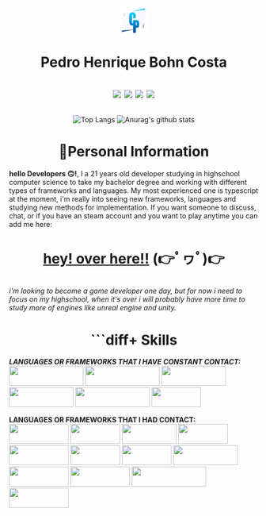 
<!DOCTYPE html>
<html>
  <!-- head scale -->
  <head>
    <meta charset='utf-8'>
    <meta http-equiv='X-UA-Compatible' content='IE=edge'>
    <meta name='viewport' content='width=device-width, initial-scale=1'>
  </head>

  <body>
  
  <div align="center" background-color="white">
  <img src="./public/cp_logo.png" height="50vh">
  <h1>
  Pedro Henrique Bohn Costa

  [<img src="https://img.icons8.com/material/24/ffffff/facebook--v1.png"/>](https://www.facebook.com/profile.php?id=100026288928919)
  [<img src="https://img.icons8.com/material/24/ffffff/linkedin--v3.png"/>](https://www.linkedin.com/in/pedro-costa-a5b0b1203/)
  [<img src="https://img.icons8.com/ios-filled/24/ffffff/whatsapp--v1.png"/>](https://api.whatsapp.com/send/?phone=5555984293654&text&app_absent=0)
  [<img src="https://img.icons8.com/glyph-neue/24/ffffff/gmail.png"/>](https://mail.google.com/mail/u/0/?fs=1&to=pedromenezescosta271@gmail.com&su=Digite%20seu%20subjetivo%20aqui&tf=cm)
  </h1>
  </div>

  </div>

 
  <div align="center" width="100vw">

  ![Top Langs](https://github-readme-stats.vercel.app/api/top-langs/?username=TheNewGuy100&layout=compact&card_width=445px)
  ![Anurag's github stats](https://github-readme-stats.vercel.app/api?username=TheNewGuy100&count_private=true&show_icons=true&line_height=20&card_width=250px)

  </div>


#
<h1 align="center"> 🧐Personal Information </h1>

  **hello Developers 🙃!**, I a 21 years old developer studying in highschool computer science to take my bachelor degree and working with different types of frameworks and languages. My most experienced one is typescript at the moment, i'm really into seeing new frameworks, languages and studying new methods for implementation. If you want someone to discuss, chat, or if you have an steam account and you want to play anytime you can add me here:
  
  <h1 align="center">

  [hey! over here!!](https://steamcommunity.com/id/QSSJohnCena) (👉ﾟヮﾟ)👉

  </h1>

  *i'm looking to become a game developer one day, but for now i need to focus on my highschool, when it's over i will probably have more time to study more of engines like unreal engine and unity.*


#
<h1 align="center"> ```diff+ Skills</h1>

  ***LANGUAGES OR FRAMEWORKS THAT I HAVE CONSTANT CONTACT:***
  <br>
    <img src="https://img.shields.io/badge/JavaScript-323330?style=for-the-badge&logo=javascript&logoColor=F7DF1E" width="150" height="40">
    <img src="https://img.shields.io/badge/TypeScript-007ACC?style=for-the-badge&logo=typescript&logoColor=white" width="150" height="40">
    <img src="https://img.shields.io/badge/Node.js-43853D?style=for-the-badge&logo=node.js&logoColor=white" width="130" height="40">
    <img src="https://img.shields.io/badge/Docker-2496ED?style=for-the-badge&logo=docker&logoColor=white" width="130" height="40">
    <img src="https://img.shields.io/badge/Windows-017AD7?style=for-the-badge&logo=windows&logoColor=white" width="150" height="40">
    <img src="https://img.shields.io/badge/Redis-D9281A?style=for-the-badge&logo=redis&logoColor=white" width="100" height="40">
  <br>

  **LANGUAGES OR FRAMEWORKS THAT I HAD CONTACT:**
  <br>
      <img src="https://img.shields.io/badge/Linux-E34F26?style=for-the-badge&logo=linux&logoColor=black" width="120" height="40">
      <img src="https://img.shields.io/badge/C%23-239120?style=for-the-badge&logo=c-sharp&logoColor=white" width="100" height="40">
      <img src="https://img.shields.io/badge/HTML-239120?style=for-the-badge&logo=html5&logoColor=white" width="110" height="40">
      <img src="https://img.shields.io/badge/CSS3-1572B6?style=for-the-badge&logo=css3&logoColor=white" width="100" height="40">
      <img src="https://img.shields.io/badge/Python-3776AB?style=for-the-badge&logo=python&logoColor=white" width="120" height="40">
      <img src="https://img.shields.io/badge/C%2B%2B-00599C?style=for-the-badge&logo=c%2B%2B&logoColor=white" width="100" height="40">
      <img src="https://img.shields.io/badge/Lua-2C2D72?style=for-the-badge&logo=lua&logoColor=white" width="100" height="40">
      <img src="https://img.shields.io/badge/Bootstrap-563D7C?style=for-the-badge&logo=bootstrap&logoColor=white" width="130" height="40">
      <img src="https://img.shields.io/badge/jQuery-0769AD?style=for-the-badge&logo=jquery&logoColor=white" width="120" height="40">
      <img src="https://img.shields.io/badge/MySQL-00000F?style=for-the-badge&logo=mysql&logoColor=white" width="120" height="40">
      <img src="https://img.shields.io/badge/PostgreSQL-316192?style=for-the-badge&logo=postgresql&logoColor=white" width="150" height="40">
      <img src="https://img.shields.io/badge/Unity-100000?style=for-the-badge&logo=unity&logoColor=white" width="120" height="40">

  </body>
</html>
